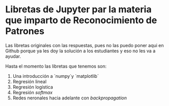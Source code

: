 # Libretas de Jupyter par la materia que imparto de Reconocimiento de Patrones

Las libretas originales con las respuestas, pues no las puedo poner aqui en Github porque ya les doy la solución a los estudiantes y eso no les va a ayudar.

Hasta el momento las libretas que tenemos son:

1. Una introducción a ´numpy´y ´matplotlib´
2. Regresión lineal
3. Regresión logística
4. Regresión *softmax*
5. Redes neronales hacia adelante con *backpropagation*



